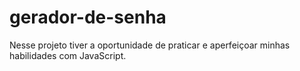 # gerador-de-senha

Nesse projeto tiver a oportunidade de praticar e aperfeiçoar minhas habilidades com JavaScript.
